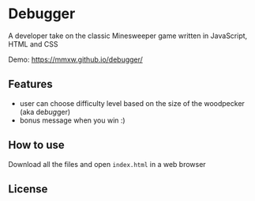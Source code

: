 # Debugger 


A developer take on the classic Minesweeper game written in JavaScript, HTML and CSS

Demo: https://mmxw.github.io/debugger/

## Features

- user can choose difficulty level based on the size of the woodpecker (aka de*bug*ger)
- bonus message when you win :) 

## How to use

Download all the files and open `index.html` in a web browser

## License



